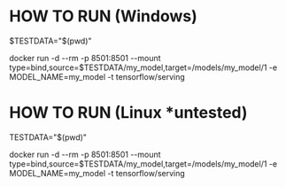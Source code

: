# HOW TO RUN (Windows)

$TESTDATA="$(pwd)"

docker run -d --rm -p 8501:8501 --mount type=bind,source=$TESTDATA/my_model,target=/models/my_model/1 -e MODEL_NAME=my_model -t tensorflow/serving

# HOW TO RUN (Linux *untested)

TESTDATA="$(pwd)"

docker run -d --rm -p 8501:8501 --mount type=bind,source=$TESTDATA/my_model,target=/models/my_model/1 -e MODEL_NAME=my_model -t tensorflow/serving
